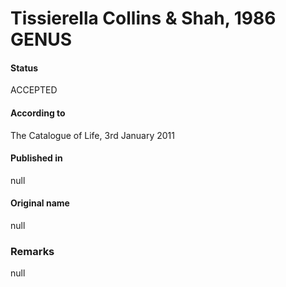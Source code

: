 # Tissierella Collins & Shah, 1986 GENUS

#### Status
ACCEPTED

#### According to
The Catalogue of Life, 3rd January 2011

#### Published in
null

#### Original name
null

### Remarks
null